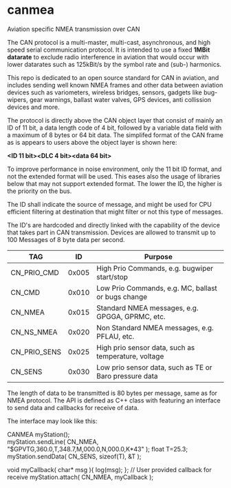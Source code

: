 # canmea
Aviation specific NMEA transmission over CAN

The CAN protocol is a multi-master, multi-cast, asynchronous, and high speed serial communication protocol.
It is intended to use a fixed <b>1MBit datarate</b> to exclude radio interference in aviation that would occur with lower datarates such as 125kBit/s by the symbol rate and (sub-) harmonics.

This repo is dedicated to an open source standard for CAN in aviation, and includes sending well known NMEA frames and other data between aviation devices such as variometers, wireless bridges, sensors, gadgets like bug-wipers, gear warnings, ballast water valves, GPS devices, anti collission devices and more.

The protocol is directly above the CAN object layer that consist of mainly an ID of 11 bit, a data length code of 4 bit, followed by a variable data field with a maximum of 8 bytes or 64 bit data. The simplifed format of the CAN frame as is appears to users above the object layer is shown here:

<b><ID 11 bit><DLC 4 bit><data 64 bit></b>

To improve performance in noise environment, only the 11 bit ID format, and not the extended format will be used. This eases also the usage of libraries below that may not support extended format. 
The lower the ID, the higher is the priority on the bus.

The ID shall indicate the source of message, and might be used for CPU efficient filtering at destination that might filter or not this type of messages.
  
The ID's are hardcoded and directly linked with the capability of the device that takes part in CAN transmission. Devices are allowed to transmit up to 100 Messages of 8 byte data per second.  


|TAG          |ID      |Purpose|
|-------------|--------|---------------------------------------------------------|
|CN_PRIO_CMD  |0x005   |High Prio Commands, e.g. bugwiper start/stop|
|CN_CMD       |0x010   |Low Prio Commands, e.g. MC, ballast or bugs change|
|CN_NMEA      |0x015   |Standard NMEA messages, e.g. GPGGA, GPRMC, etc.|
|CN_NS_NMEA   |0x020   |Non Standard NMEA messages, e.g. PFLAU, etc.|
|CN_PRIO_SENS |0x025   |High prio sensor data, such as temperature, voltage|
|CN_SENS      |0x030   |Low prio sensor data, such as TE or Baro pressure data|

The length of data to be transmitted is 80 bytes per message, same as for NMEA protocol.
The API is defined as C++ class with featuring an interface to send data and callbacks for receive of data.

The interface may look like this:
 

CANMEA myStation();             
myStation.sendLine( CN_NMEA, "$GPVTG,360.0,T,348.7,M,000.0,N,000.0,K*43" );
float T=25.3;
myStation.sendData( CN_SENS, sizeof(T), &T );

void myCallback( char* msg ){ log(msg); };     // User provided callback for receive
myStation.attach( CN_NMEA, myCallback );



